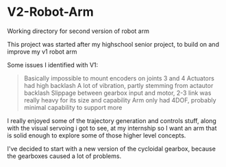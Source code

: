 # V2-Robot-Arm
Working directory for second version of robot arm

This project was started after my highschool senior project, to build on and improve my v1 robot arm

Some issues I identified with V1:
>Basically impossible to mount encoders on joints 3 and 4
>Actuators had high backlash
>A lot of vibration, partly stemming from actautor backlash
>Slippage between gearbox input and motor,
>2-3 link was really heavy for its size and capability
>Arm only had 4DOF, probably minimal capability to support more

I really enjoyed some of the trajectory generation and controls stuff, along with the visual servoing i got to see, at my internship so I want an arm that is solid enough to explore some of those higher level concepts.

I've decided to start with a new version of the cycloidal gearbox, because the gearboxes caused a lot of problems.
